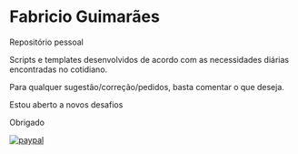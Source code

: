 # Fabricio Guimarães
Repositório pessoal

Scripts e templates desenvolvidos de acordo com as necessidades diárias encontradas no cotidiano.

Para qualquer sugestão/correção/pedidos, basta comentar o que deseja.

Estou aberto a novos desafios

Obrigado

[![paypal](https://www.paypalobjects.com/en_US/i/btn/btn_donateCC_LG.gif)](https://www.paypal.com/donate/buttons/NL4BQ97U7W43A)
